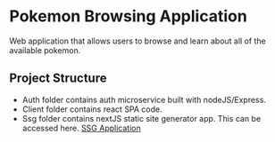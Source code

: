 # Pokemon Browsing Application

Web application that allows users to browse and learn about all of the available pokemon.

## Project Structure

- Auth folder contains auth microservice built with nodeJS/Express.
- Client folder contains react SPA code.
- Ssg folder contains nextJS static site generator app. This can be accessed
here. [SSG Application](https://poke-dex-ssg-rjsz33p0r.vercel.app/ "SSG Application")

